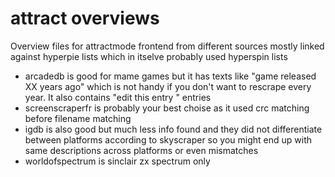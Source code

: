 # attract overviews
Overview files for attractmode frontend from different sources mostly linked against hyperpie lists which in itselve probably used hyperspin lists
* arcadedb is good for mame games but it has texts like "game released XX years ago" which is not handy if you don't want to rescrape every year. It also contains "edit this entry <url>" entries 
* screenscraperfr is probably your best choise as it used crc matching before filename matching
* igdb is also good but much less info found and they did not differentiate between platforms according to skyscraper so you might end up with same descriptions across platforms or even mismatches
* worldofspectrum is sinclair zx spectrum only
